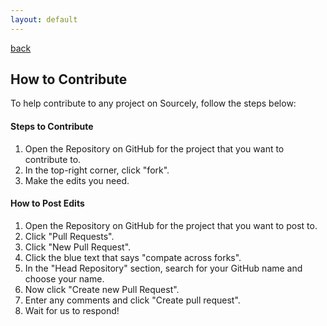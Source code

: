 ```yaml
---
layout: default
---
```


[back](./)

## How to Contribute

To help contribute to any project on Sourcely, follow the steps below:


#### Steps to Contribute

1. Open the Repository on GitHub for the project that you want to contribute to.
2. In the top-right corner, click "fork".
3. Make the edits you need.

#### How to Post Edits

1. Open the Repository on GitHub for the project that you want to post to.
2. Click "Pull Requests".
3. Click "New Pull Request".
4. Click the blue text that says "compate across forks".
5. In the "Head Repository" section, search for your GitHub name and choose your name.
6. Now click "Create new Pull Request".
7. Enter any comments and click "Create pull request".
8. Wait for us to respond!
